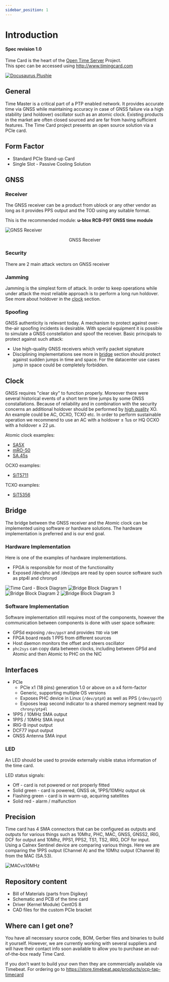 ```yaml
---
sidebar_position: 1
---
```


# Introduction

#### Spec revision 1.0

Time Card is the heart of the [Open Time Server](http://www.opentimeserver.com) Project.  
This spec can be accessed using http://www.timingcard.com

[![Docusaurus Plushie](/img/timecard/timecard.png)](https://github.com/Time-Appliances-Project/Time-Appliance-Project/blob/master/Time-Card/images/timingcard.png)

## General

Time Master is a critical part of a PTP enabled network. It provides accurate time via GNSS while maintaining accuracy in case of GNSS failure via a high stability (and holdover) oscillator such as an atomic clock. Existing products in the market are often closed sourced and are far from having sufficient features. The Time Card project presents an open source solution via a PCIe card.

## Form Factor

- Standard PCIe Stand-up Card
- Single Slot - Passive Cooling Solution

## GNSS

### Receiver

The GNSS receiver can be a product from ublock or any other vendor as long as it provides PPS output and the TOD using any suitable format.

This is the recommended module: **u-blox RCB-F9T GNSS time module**

![GNSS Receiver](https://content.u-blox.com/sites/default/files/products/RCB-F9T_PCBVer-C.png)

<p align="center">GNSS Receiver</p>

### Security

There are 2 main attack vectors on GNSS receiver

### Jamming

Jamming is the simplest form of attack. In order to keep operations while under attack the most reliable approach is to perform a long run holdover.  
See more about holdover in the [clock](#Clock) section.

### Spoofing

GNSS authenticity is relevant today. A mechanism to protect against over-the-air spoofing incidents is desirable. With special equipment it is possible to simulate a GNSS constellation and spoof the receiver. Basic principals to protect against such attack:

- Use high-quality GNSS receivers which verify packet signature
- Disciplining implementations see more in [bridge](#bridge) section should protect against sudden jumps in time and space. For the datacenter use cases jump in space could be completely forbidden.

## Clock

GNSS requires "clear sky" to function properly. Moreover there were several historical events of a short term time jumps by some GNSS constallations. Because of reliability and in combination with the security concerns an additional holdover should be performed by [high quality](https://www.meinbergglobal.com/english/specs/gpsopt.htm) XO. An example could be AC, OCXO, TCXO etc. In order to perform sustainable operation we recommend to use an AC with a holdover ± 1us or HQ OCXO with a holdover ± 22 µs.

Atomic clock examples:

- [SA5X](https://www.microsemi.com/product-directory/embedded-clocks-frequency-references/5570-miniature-atomic-clock-mac-sa5x)
- [mRO-50](https://www.orolia.com/products/atomic-clocks-oscillators/mro-50)
- [SA.45s](https://www.microsemi.com/product-directory/embedded-clocks-frequency-references/5207-space-csac)

<!-- <p align="center">
<img width="666" alt="microchip-mac-sa5x" src="https://user-images.githubusercontent.com/1751211/132626512-3fded23e-dcad-4325-ba4a-0825a9191dce.png">
<img width="666" alt="microchip-mac-sa5x" src="https://user-images.githubusercontent.com/1751211/132625857-12b92625-4d08-4ae7-be18-f8ff6b79b49d.png">
<img width="555" alt="microchip-mac-sa5x" src="https://user-images.githubusercontent.com/1751211/132625863-4a053483-61bf-4617-9bbe-95c464014563.png">
</p>

<p align="center">Figure 2. Atomic Clock Examples</p> -->

OCXO examples:

- [SiT5711](https://www.sitime.com/products/stratum-3e-ocxos/sit5711)

TCXO examples:

- [SiT5356](https://www.sitime.com/products/super-tcxo/sit5356)

## Bridge

The bridge between the GNSS receiver and the Atomic clock can be implemented using software or hardware solutions. The hardware implementation is preferred and is our end goal.

### Hardware Implementation

Here is one of the examples of hardware implementations.

- FPGA is responsible for most of the functionality
- Exposed /dev/phc and /dev/pps are read by open source software such as ptp4l and chronyd

![Time Card - Block Diagram](https://raw.githubusercontent.com/opencomputeproject/Time-Appliance-Project/master/Time-Card/images/idea.png) ![Bridge Block Diagram 1](https://raw.githubusercontent.com/opencomputeproject/Time-Appliance-Project/master/Time-Card/images/block1.png) ![Bridge Block Diagram 2](https://raw.githubusercontent.com/opencomputeproject/Time-Appliance-Project/master/Time-Card/images/block2.png) ![Bridge Block Diagram 3](https://raw.githubusercontent.com/opencomputeproject/Time-Appliance-Project/master/Time-Card/images/block3.png)

### Software Implementation

Software implementation still requires most of the components, however the communication between components is done with user space software:

- GPSd exposing `/dev/ppsY` and provides `TOD` via `SHM`
- FPGA board reads 1 PPS from different sources
- Host daemon monitors the offset and steers oscillator
- `phc2sys` can copy data between clocks, including between GPSd and Atomic and then Atomic to PHC on the NIC

## Interfaces

- PCIe
  - PCIe x1 (18 pins) generation 1.0 or above on a x4 form-factor
  - Generic, supporting multiple OS versions
  - Exposes PHC device in Linux (`/dev/ptpX`) as well as PPS (`/dev/ppsY`)
  - Exposes leap second indicator to a shared memory segment read by `chrony/ptp4l`
- 1PPS / 10MHz SMA output
- 1PPS / 10MHz SMA input
- IRIG-B input output
- DCF77 input output
- GNSS Antenna SMA input

### LED

An LED should be used to provide externally visible status information of the time card.

LED status signals:

- Off - card is not powered or not properly fitted
- Solid green - card is powered, GNSS ok, 1PPS/10MHz output ok
- Flashing green - card is in warm-up, acquiring satellites
- Solid red - alarm / malfunction

## Precision

Time card has 4 SMA connectors that can be configured as outputs and outputs for various things such as 10Mhz, PHC, MAC, GNSS, GNSS2, IRIG, DCF for output and 10Mhz, PPS1, PPS2, TS1, TS2, IRIG, DCF for input.  
Using a Calnex Sentinel device are comparing various things. Here we are comparing the 1PPS output (Channel A) and the 10Mhz output (Channel B) from the MAC (SA.53).

![MACvs10MHz](/img/timecard/MACvs10MHz.png)

## Repository content

- Bill of Materials (parts from Digikey)
- Schematic and PCB of the time card
- Driver (Kernel Module) CentOS 8
- CAD files for the custom PCIe bracket

## Where can I get one?

You have all necessary source code, BOM, Gerber files and binaries to build it yourself. However, we are currently working with several suppliers and will have their contact info soon available to allow you to purchase an out-of-the-box ready Time Card.

If you don't want to build your own then they are commercially available via Timebeat. For ordering go to https://store.timebeat.app/products/ocp-tap-timecard
